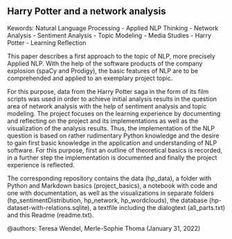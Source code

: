 ## Harry Potter and a network analysis

Kewords: Natural Language Processing - Applied NLP Thinking - Network Analysis - Sentiment Analysis - Topic Modeling - Media Studies - Harry Potter - Learning Reflection

This paper describes a first approach to the topic of NLP, more precisely Applied NLP. With the help of the software products of the company explosion (spaCy and Prodigy), the basic features of NLP are to be comprehended and applied to an exemplary project topic. 

For this purpose, data from the Harry Potter saga in the form of its film scripts was used in order to achieve initial analysis results in the question area of network analysis with the help of sentiment analysis and topic modeling. The project focuses on the learning experience by documenting and reflecting on the project and its implementations as well as the visualization of the analysis results. Thus, the implementation of the NLP question is based on rather rudimentary Python knowledge and the desire to gain first basic knowledge in the application and understanding of NLP software. For this purpose, first an outline of theoretical basics is recorded, in a further step the implementation is documented and finally the project experience is reflected. 

The corresponding repository contains the data (hp_data), a folder with Python and Markdown basics (project_basics), a notebook with code and one with documentation, as well as the visualizations in separate folders (hp_sentimentDistribution, hp_network, hp_wordclouds), the database (hp-dataset-with-relations.sqlite), a textfile including the dialogtext (all_parts.txt) and this Readme (readme.txt).


@authors: Teresa Wendel, Merle-Sophie Thoma (January 31, 2022)
